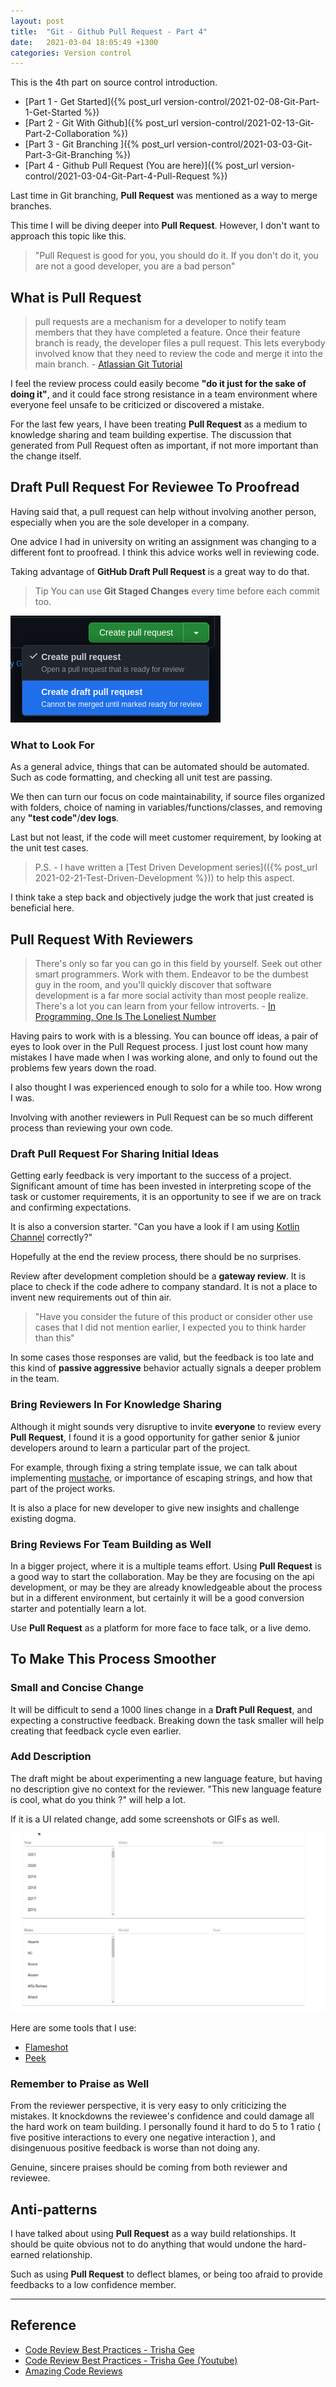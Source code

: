 ```yaml
---
layout: post
title:  "Git - Github Pull Request - Part 4"
date:   2021-03-04 18:05:49 +1300
categories: Version control
---
```


This is the 4th part on source control introduction.

* [Part 1 - Get Started]({% post_url version-control/2021-02-08-Git-Part-1-Get-Started %})
* [Part 2 - Git With Github]({% post_url version-control/2021-02-13-Git-Part-2-Collaboration %})
* [Part 3 - Git Branching ]({% post_url version-control/2021-03-03-Git-Part-3-Git-Branching %})
* [Part 4 - Github Pull Request (You are here)]({% post_url version-control/2021-03-04-Git-Part-4-Pull-Request %})

Last time in Git branching, **Pull Request** was mentioned as a way to merge branches.

This time I will be diving deeper into **Pull Request**. However, I don't want to approach this topic like this.

> "Pull Request is good for you, you should do it. If you don't do it, you are not a good developer, you are a bad person"

## What is Pull Request

> pull requests are a mechanism for a developer to notify team members that they have completed a feature. Once their feature branch is ready, the developer files a pull request. This lets everybody involved know that they need to review the code and merge it into the main branch. - [Atlassian Git Tutorial](https://www.atlassian.com/git/tutorials/making-a-pull-request)

I feel the review process could easily become **"do it just for the sake of doing it"**, and it could face strong resistance in a team environment where everyone feel unsafe to be criticized or discovered a mistake.

For the last few years, I have been treating **Pull Request** as a medium to knowledge sharing and team building expertise. The discussion that generated from Pull Request often as important, if not more important than the change itself.

## Draft Pull Request For Reviewee To Proofread

Having said that, a pull request can help without involving another person, especially when you are the sole developer in a company.

One advice I had in university on writing an assignment was changing to a different font to proofread. I think this advice works well in reviewing code.

Taking advantage of **GitHub Draft Pull Request** is a great way to do that.

> Tip You can use **Git Staged Changes** every time before each commit too.

![Draft Pull Request](/assets/git/github-draft-pull-request.png)

### What to Look For

As a general advice, things that can be automated should be automated. Such as code formatting, and checking all unit test are passing.

We then can turn our focus on code maintainability, if source files organized with folders, choice of naming in variables/functions/classes, and removing any **"test code"**/**dev logs**.

Last but not least, if the code will meet customer requirement, by looking at the unit test cases.

> P.S. - I have written a [Test Driven Development series](({% post_url 2021-02-21-Test-Driven-Development %})) to help this aspect.

I think take a step back and objectively judge the work that just created is beneficial here.

## Pull Request With Reviewers

> There's only so far you can go in this field by yourself. Seek out other smart programmers. Work with them. Endeavor to be the dumbest guy in the room, and you'll quickly discover that software development is a far more social activity than most people realize. There's a lot you can learn from your fellow introverts. - [In Programming, One Is The Loneliest Number](https://blog.codinghorror.com/in-programming-one-is-the-loneliest-number/)

Having pairs to work with is a blessing. You can bounce off ideas, a pair of eyes to look over in the Pull Request process. I just lost count how many mistakes I have made when I was working alone, and only to found out the problems few years down the road.

I also thought I was experienced enough to solo for a while too. How wrong I was.

Involving with another reviewers in Pull Request can be so much different process than reviewing your own code.  

### Draft Pull Request For Sharing Initial Ideas

Getting early feedback is very important to the success of a project. Significant amount of time has been invested in interpreting scope of the task or customer requirements, it is an opportunity to see if we are on track and confirming expectations.

It is also a conversion starter. "Can you have a look if I am using [Kotlin Channel](https://kotlin.github.io/kotlinx.coroutines/kotlinx-coroutines-core/kotlinx.coroutines.channels/-channel/) correctly?"

Hopefully at the end the review process, there should be no surprises.

Review after development completion should be a **gateway review**. It is place to check if the code adhere to company standard. It is not a place to invent new requirements out of thin air.  

> "Have you consider the future of this product or consider other use cases that I did not mention earlier, I expected you to think harder than this"

In some cases those responses are valid, but the feedback is too late and this kind of **passive aggressive** behavior actually signals a deeper problem in the team.

### Bring Reviewers In For Knowledge Sharing

Although it might sounds very disruptive to invite **everyone** to review every **Pull Request**, I found it is a good opportunity for gather senior & junior developers around to learn a particular part of the project.

For example, through fixing a string template issue, we can talk about implementing [mustache](https://mustache.github.io/), or importance of escaping strings, and how that part of the project works.

It is also a place for new developer to give new insights and challenge existing dogma.

### Bring Reviews For Team Building as Well

In a bigger project, where it is a multiple teams effort. Using **Pull Request** is a good way to start the collaboration. May be they are focusing on the api development, or may be they are already knowledgeable about the process but in a different environment, but certainly it will be a good conversion starter and potentially learn a lot.

Use **Pull Request** as a platform for more face to face talk, or a live demo.

## To Make This Process Smoother

### Small and Concise Change

It will be difficult to send a 1000 lines change in a **Draft Pull Request**, and expecting a constructive feedback. Breaking down the task smaller will help creating that feedback cycle even earlier.

### Add Description

The draft might be about experimenting a new language feature, but having no description give no context for the reviewer. "This new language feature is cool, what do you think ?" will help a lot.

If it is a UI related change, add some screenshots or GIFs as well.

![Github Pull Request with UI Demo](/assets/git/github-pull-request-ui-preview.gif)

Here are some tools that I use:

* [Flameshot](https://github.com/flameshot-org/flameshot)
* [Peek](https://github.com/phw/peek)

### Remember to Praise as Well

From the reviewer perspective, it is very easy to only criticizing the mistakes. It knockdowns the reviewee's confidence and could damage all the hard work on team building. I personally found it hard to do 5 to 1 ratio ( five positive interactions to every one negative interaction ), and disingenuous positive feedback is worse than not doing any.

Genuine, sincere praises should be coming from both reviewer and reviewee.

## Anti-patterns

I have talked about using **Pull Request** as a way build relationships. It should be quite obvious not to do anything that would undone the hard-earned relationship.

Such as using **Pull Request** to deflect blames, or being too afraid to provide feedbacks to a low confidence member.

---

## Reference

* [Code Review Best Practices - Trisha Gee](https://trishagee.github.io/post/code_review_best_practices/)
* [Code Review Best Practices - Trisha Gee (Youtube)](https://www.youtube.com/watch?v=a9_0UUUNt-Y)
* [Amazing Code Reviews](https://youtu.be/ly86Wq_E18o)
